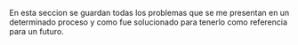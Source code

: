En esta seccion se guardan todas los problemas que se me presentan en un determinado proceso y como fue solucionado para tenerlo como referencia para un futuro.